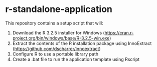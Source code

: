 # r-standalone-application

This repository contains a setup script that will:

1. Download the R 3.2.5 installer for Windows (https://cran.r-project.org/bin/windows/base/R-3.2.5-win.exe)
2. Extract the contents of the R installation package using InnoExtract (https://github.com/dscharrer/innoextract)
3. Configure R to use a portable library path
4. Create a .bat file to run the application template using Rscript

